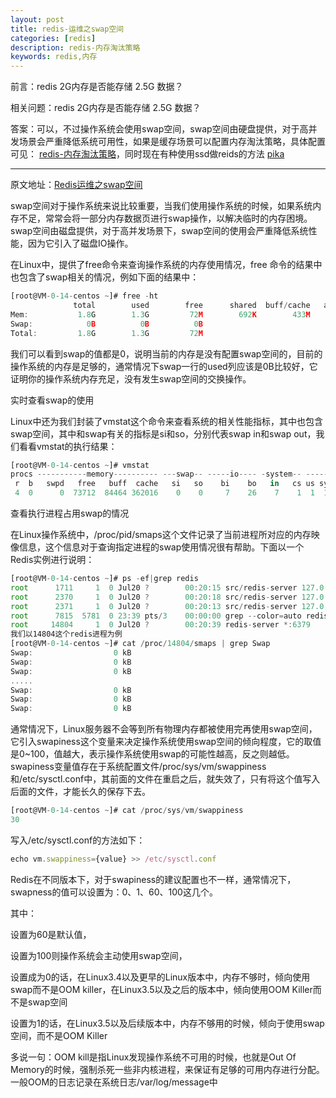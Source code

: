 ```yaml
---
layout: post
title: redis-运维之swap空间
categories: [redis]
description: redis-内存淘汰策略
keywords: redis,内存
---
```


前言：redis 2G内存是否能存储 2.5G 数据？



相关问题：redis 2G内存是否能存储 2.5G 数据？

答案：可以，不过操作系统会使用swap空间，swap空间由硬盘提供，对于高并发场景会严重降低系统可用性，如果是缓存场景可以配置内存淘汰策略，具体配置可见：  [redis-内存淘汰策略](http://beangogo.cn/2021/02/20/redis-缓存淘汰策略/)，同时现在有种使用ssd做reids的方法 [pika](https://www.cnblogs.com/ExMan/p/11529059.html)

---



原文地址：[Redis运维之swap空间](https://cloud.tencent.com/developer/article/1681396)

   swap空间对于操作系统来说比较重要，当我们使用操作系统的时候，如果系统内存不足，常常会将一部分内存数据页进行swap操作，以解决临时的内存困境。swap空间由磁盘提供，对于高并发场景下，swap空间的使用会严重降低系统性能，因为它引入了磁盘IO操作。

   在Linux中，提供了free命令来查询操作系统的内存使用情况，free 命令的结果中也包含了swap相关的情况，例如下面的结果中：

```javascript
[root@VM-0-14-centos ~]# free -ht
              total        used        free      shared  buff/cache   available
Mem:           1.8G        1.3G         72M        692K        433M        283M
Swap:            0B          0B          0B
Total:         1.8G        1.3G         72M
```

我们可以看到swap的值都是0，说明当前的内存是没有配置swap空间的，目前的操作系统的内存是足够的，通常情况下swap一行的used列应该是0B比较好，它证明你的操作系统内存充足，没有发生swap空间的交换操作。

实时查看swap的使用

Linux中还为我们封装了vmstat这个命令来查看系统的相关性能指标，其中也包含swap空间，其中和swap有关的指标是si和so，分别代表swap in和swap out，我们看看vmstat的执行结果：

```javascript
[root@VM-0-14-centos ~]# vmstat
procs -----------memory---------- ---swap-- -----io---- -system-- ------cpu-----
 r  b   swpd   free   buff  cache   si   so    bi    bo   in   cs us sy id wa st
 4  0      0  73712  84464 362016    0    0     7    26    7    1  1  1 98  0  0
```

查看执行进程占用swap的情况

在Linux操作系统中，/proc/pid/smaps这个文件记录了当前进程所对应的内存映像信息，这个信息对于查询指定进程的swap使用情况很有帮助。下面以一个Redis实例进行说明：

```javascript
[root@VM-0-14-centos ~]# ps -ef|grep redis    
root      1711     1  0 Jul20 ?        00:20:15 src/redis-server 127.0.0.1:21243
root      2370     1  0 Jul20 ?        00:20:18 src/redis-server 127.0.0.1:21244
root      2371     1  0 Jul20 ?        00:20:13 src/redis-server 127.0.0.1:21263
root      7815  5781  0 23:39 pts/3    00:00:00 grep --color=auto redis
root     14804     1  0 Jul20 ?        00:20:39 redis-server *:6379
我们以14804这个redis进程为例
[root@VM-0-14-centos ~]# cat /proc/14804/smaps | grep Swap
Swap:                  0 kB
Swap:                  0 kB
Swap:                  0 kB
.....
Swap:                  0 kB
Swap:                  0 kB
Swap:                  0 kB
```

通常情况下，Linux服务器不会等到所有物理内存都被使用完再使用swap空间，它引入swapiness这个变量来决定操作系统使用swap空间的倾向程度，它的取值是0~100，值越大，表示操作系统使用swap的可能性越高，反之则越低。swapiness变量值存在于系统配置文件/proc/sys/vm/swappiness 和/etc/sysctl.conf中，其前面的文件在重启之后，就失效了，只有将这个值写入后面的文件，才能长久的保存下去。

```javascript
[root@VM-0-14-centos ~]# cat /proc/sys/vm/swappiness 
30
```

写入/etc/sysctl.conf的方法如下：

```javascript
echo vm.swappiness={value} >> /etc/sysctl.conf
```

Redis在不同版本下，对于swapiness的建议配置也不一样，通常情况下，swapness的值可以设置为：0、1、60、100这几个。

其中：

设置为60是默认值，

设置为100则操作系统会主动使用swap空间，

设置成为0的话，在Linux3.4以及更早的Linux版本中，内存不够时，倾向使用swap而不是OOM killer，在Linux3.5以及之后的版本中，倾向使用OOM Killer而不是swap空间

设置为1的话，在Linux3.5以及后续版本中，内存不够用的时候，倾向于使用swap空间，而不是OOM Killer

多说一句：OOM kill是指Linux发现操作系统不可用的时候，也就是Out Of Memory的时候，强制杀死一些非内核进程，来保证有足够的可用内存进行分配。一般OOM的日志记录在系统日志/var/log/message中